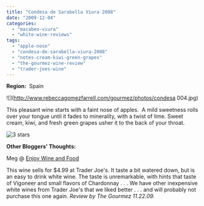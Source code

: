 ```yaml
---
title: "Condesa de Sarabella Viura 2008"
date: "2009-12-04"
categories:
  - "macabeo-viura"
  - "white-wine-reviews"
tags:
  - "apple-nose"
  - "condesa-de-sarabella-viura-2008"
  - "notes-cream-kiwi-green-grapes"
  - "the-gourmez-wine-review"
  - "trader-joes-wine"
---
```


**Region:**  Spain

![](http://www.rebeccagomezfarrell.com/gourmez/photos/condesa 004.jpg)

This pleasant wine starts with a faint nose of apples.  A mild sweetness rolls over your tongue until it fades to minerality, with a twist of lime. Sweet cream, kiwi, and fresh green grapes usher it to the back of your throat.


<div class="caption">

![3 stars](http://s3.amazonaws.com/thegourmez-wpmedia/2009/02/rating_avocado1.gif "rating_avocado1")</div>


**Other Bloggers' Thoughts:**

Meg @ [Enjoy Wine and Food](http://enjoywineandfood.com/tag/condesa-de-sarabella/)

This wine sells for $4.99 at Trader Joe's. It taste a bit watered down, but is an easy to drink white wine. The taste is unremarkable, with hints that taste of Vigoneer and small flavors of Chardonnay . . . We have other inexpensive white wines from Trader Joe's that we liked better . . . and will probably not purchase this one again. _Review by The Gourmez 11.22.09._
